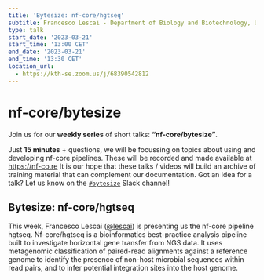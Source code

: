 ```yaml
---
title: 'Bytesize: nf-core/hgtseq'
subtitle: Francesco Lescai - Department of Biology and Biotechnology, University of Pavia
type: talk
start_date: '2023-03-21'
start_time: '13:00 CET'
end_date: '2023-03-21'
end_time: '13:30 CET'
location_url:
  - https://kth-se.zoom.us/j/68390542812
---
```


# nf-core/bytesize

Join us for our **weekly series** of short talks: **“nf-core/bytesize”**.

Just **15 minutes** + questions, we will be focussing on topics about using and developing nf-core pipelines.
These will be recorded and made available at <https://nf-co.re>
It is our hope that these talks / videos will build an archive of training material that can complement our documentation. Got an idea for a talk? Let us know on the [`#bytesize`](https://nfcore.slack.com/channels/bytesize) Slack channel!

## Bytesize: nf-core/hgtseq

This week, Francesco Lescai ([@lescai](https://github.com/lescai)) is presenting us the nf-core pipeline hgtseq. Nf-core/hgtseq is a bioinformatics best-practice analysis pipeline built to investigate horizontal gene transfer from NGS data.
It uses metagenomic classification of paired-read alignments against a reference genome to identify the presence of non-host microbial sequences within read pairs, and to infer potential integration sites into the host genome.
